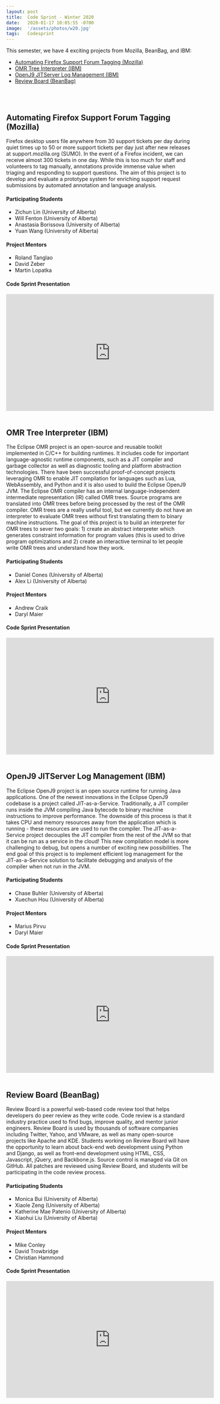 ```yaml
---
layout: post
title:  Code Sprint - Winter 2020
date:   2020-01-17 10:05:55 -0700
image:  '/assets/photos/w20.jpg'
tags:   Codesprint
---
```


This semester, we have 4 exciting projects from Mozilla, BeanBag, and IBM:
- [Automating Firefox Support Forum Tagging (Mozilla)](#automating-firefox-support-forum-tagging-mozilla)
- [OMR Tree Interpreter (IBM)](#omr-tree-interpreter-ibm)
- [OpenJ9 JITServer Log Management (IBM)](#openj9-jitserver-log-management-ibm)
- [Review Board (BeanBag)](#review-board-beanbag)

<br /><br />

## Automating Firefox Support Forum Tagging (Mozilla)
Firefox desktop users file anywhere from 30 support tickets per day during quiet times up to 50 or more support tickets per day just after new releases at support.mozilla.org (SUMO). In the event of a Firefox incident, we can receive almost 300 tickets in one day. While this is too much for staff and volunteers to tag manually, annotations provide immense value when triaging and responding to support questions. The aim of this project is to develop and evaluate a prototype system for enriching support request submissions by automated annotation and language analysis.

#### Participating Students
- Zichun Lin (University of Alberta)
- Will Fenton (University of Alberta)
- Anastasia Borissova (University of Alberta)
- Yuan Wang (University of Alberta)

#### Project Mentors
- Roland Tanglao
- David Zeber
- Martin Lopatka

#### Code Sprint Presentation
<iframe width="560" height="315" src="https://www.youtube.com/embed/Hc2eumnFUTw" frameborder="0" allow="accelerometer; autoplay; encrypted-media; gyroscope; picture-in-picture" allowfullscreen></iframe>
<br /><br />


## OMR Tree Interpreter (IBM)
The Eclipse OMR project is an open-source and reusable toolkit implemented in C/C++ for building runtimes. It includes code for important language-agnostic runtime components, such as a JIT compiler and garbage collector as well as diagnostic tooling and platform abstraction technologies. There have been successful proof-of-concept projects leveraging OMR to enable JIT compilation for languages such as Lua, WebAssembly, and Python and it is also used to build the Eclipse OpenJ9 JVM. The Eclipse OMR compiler has an internal language-independent intermediate representation (IR) called OMR trees. Source programs are translated into OMR trees before being processed by the rest of the OMR compiler. OMR trees are a really useful tool, but we currently do not have an interpreter to evaluate OMR trees without first translating them to binary machine instructions. The goal of this project is to build an interpreter for OMR trees to sever two goals: 1) create an abstract interpreter which generates constraint information for program values (this is used to drive program optimizations and 2) create an interactive terminal to let people write OMR trees and understand how they work.

#### Participating Students
- Daniel Cones (University of Alberta)
- Alex Li (University of Alberta)

#### Project Mentors
- Andrew Craik
- Daryl Maier

#### Code Sprint Presentation
<iframe width="560" height="315" src="https://www.youtube.com/embed/05kfCw35-w4" frameborder="0" allow="accelerometer; autoplay; encrypted-media; gyroscope; picture-in-picture" allowfullscreen></iframe>
<br /><br />


## OpenJ9 JITServer Log Management (IBM)
The Eclipse OpenJ9 project is an open source runtime for running Java applications. One of the newest innovations in the Eclipse OpenJ9 codebase is a project called JIT-as-a-Service. Traditionally, a JIT compiler runs inside the JVM compiling Java bytecode to binary machine instructions to improve performance. The downside of this process is that it takes CPU and memory resources away from the application which is running - these resources are used to run the compiler. The JIT-as-a-Service project decouples the JIT compiler from the rest of the JVM so that it can be run as a service in the cloud! This new compilation model is more challenging to debug, but opens a number of exciting new possibilities. The end goal of this project is to implement efficient log management for the JIT-as-a-Service solution to facilitate debugging and analysis of the compiler when not run in the JVM.

#### Participating Students
- Chase Buhler (University of Alberta)
- Xuechun Hou (University of Alberta)

#### Project Mentors
- Marius Pirvu
- Daryl Maier

#### Code Sprint Presentation
<iframe width="560" height="315" src="https://www.youtube.com/embed/xGNS5hg1Tro" frameborder="0" allow="accelerometer; autoplay; encrypted-media; gyroscope; picture-in-picture" allowfullscreen></iframe>
<br /><br />


## Review Board (BeanBag)
Review Board is a powerful web-based code review tool that helps developers do peer review as they write code. Code review is a standard industry practice used to find bugs, improve quality, and mentor junior engineers. Review Board is used by thousands of software companies including Twitter, Yahoo, and VMware, as well as many open-source projects like Apache and KDE. Students working on Review Board will have the opportunity to learn about back-end web development using Python and Django, as well as front-end development using HTML, CSS, Javascript, jQuery, and Backbone.js. Source control is managed via Git on GitHub. All patches are reviewed using Review Board, and students will be participating in the code review process.

#### Participating Students
- Monica Bui (University of Alberta)
- Xiaole Zeng (University of Alberta)
- Katherine Mae Patenio (University of Alberta)
- Xiaohui Liu (University of Alberta)

#### Project Mentors
- Mike Conley
- David Trowbridge
- Christian Hammond

#### Code Sprint Presentation
<iframe width="560" height="315" src="https://www.youtube.com/embed/OklFnJwcIOc" frameborder="0" allow="accelerometer; autoplay; encrypted-media; gyroscope; picture-in-picture" allowfullscreen></iframe>
<br /><br />